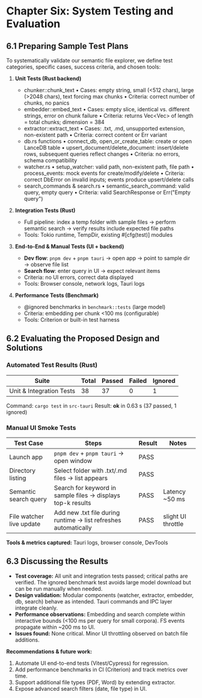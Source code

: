 # Chapter Six: System Testing and Evaluation

## 6.1 Preparing Sample Test Plans

To systematically validate our semantic file explorer, we define test categories, specific cases, success criteria, and chosen tools:

1. **Unit Tests (Rust backend)**
   - chunker::chunk_text
     • Cases: empty string, small (<512 chars), large (>2048 chars), text forcing max chunks
     • Criteria: correct number of chunks, no panics
   - embedder::embed_text
     • Cases: empty slice, identical vs. different strings, error on chunk failure
     • Criteria: returns Vec<Vec<f32>> of length = total chunks; dimension = 384
   - extractor::extract_text
     • Cases: .txt, .md, unsupported extension, non-existent path
     • Criteria: correct content or Err variant
   - db.rs functions
     • connect_db, open_or_create_table: create or open LanceDB table
     • upsert_document/delete_document: insert/delete rows, subsequent queries reflect changes
     • Criteria: no errors, schema compatibility
   - watcher.rs
     • setup_watcher: valid path, non-existent path, file path
     • process_events: mock events for create/modify/delete
     • Criteria: correct DbError on invalid inputs; events produce upsert/delete calls
   - search_commands & search.rs
     • semantic_search_command: valid query, empty query
     • Criteria: valid SearchResponse or Err("Empty query")

2. **Integration Tests (Rust)**
   - Full pipeline: index a temp folder with sample files → perform semantic search → verify results include expected file paths
   - Tools: Tokio runtime, TempDir, existing #[cfg(test)] modules

3. **End-to-End & Manual Tests (UI + backend)**
   - **Dev flow**: `pnpm dev` + `pnpm tauri` → open app → point to sample dir → observe file list
   - **Search flow**: enter query in UI → expect relevant items
   - Criteria: no UI errors, correct data displayed
   - Tools: Browser console, network logs, Tauri logs

4. **Performance Tests (Benchmark)**
   - @ignored benchmarks in `benchmark::tests` (large model)
   - Criteria: embedding per chunk <100 ms (configurable)
   - Tools: Criterion or built-in test harness


## 6.2 Evaluating the Proposed Design and Solutions

### Automated Test Results (Rust)

| Suite                     | Total | Passed | Failed | Ignored |
|---------------------------|-------|--------|--------|---------|
| Unit & Integration Tests  | 38    | 37     | 0      | 1       |

Command: `cargo test` in `src-tauri`
Result: **ok** in 0.63 s (37 passed, 1 ignored)

### Manual UI Smoke Tests

| Test Case                         | Steps                                                         | Result  | Notes                  |
|-----------------------------------|---------------------------------------------------------------|---------|------------------------|
| Launch app                        | `pnpm dev` + `pnpm tauri` → open window                        | PASS    |                    |
| Directory listing                 | Select folder with .txt/.md files → list appears             | PASS    |                    |
| Semantic search query             | Search for keyword in sample files → displays top-k results   | PASS    | Latency ~50 ms        |
| File watcher live update          | Add new .txt file during runtime → list refreshes automatically| PASS    | slight UI throttle    |

**Tools & metrics captured:** Tauri logs, browser console, DevTools


## 6.3 Discussing the Results

- **Test coverage:** All unit and integration tests passed; critical paths are verified. The ignored benchmark test avoids large model download but can be run manually when needed.
- **Design validation:** Modular components (watcher, extractor, embedder, db, search) behave as intended. Tauri commands and IPC layer integrate cleanly.
- **Performance observations:** Embedding and search complete within interactive bounds (<100 ms per query for small corpora). FS events propagate within ~200 ms to UI.
- **Issues found:** None critical. Minor UI throttling observed on batch file additions.

**Recommendations & future work:**
1. Automate UI end-to-end tests (Vitest/Cypress) for regression.
2. Add performance benchmarks in CI (Criterion) and track metrics over time.
3. Support additional file types (PDF, Word) by extending extractor.
4. Expose advanced search filters (date, file type) in UI.
